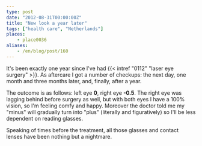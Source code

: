 ```yaml
---
type: post
date: "2012-08-31T00:00:00Z"
title: "New look a year later"
tags: ["health care", "Netherlands"]
places:
    - place0036
aliases:
    - /en/blog/post/160
---
```


It's been exactly one year since I've had {{< intref "0112" "laser eye surgery" >}}. As aftercare I got a number of checkups: the next day, one month and three months later, and, finally, after a year.

<!--more-->

The outcome is as follows: left eye **0**, right eye **-0.5**. The right eye was lagging behind before surgery as well, but with both eyes I have a 100% vision, so I'm feeling comfy and happy. Moreover the doctor told me my "minus" will gradually turn into "plus" (literally and figuratively) so I'll be less dependent on reading glasses.

Speaking of times before the treatment, all those glasses and contact lenses have been nothing but a nightmare.
